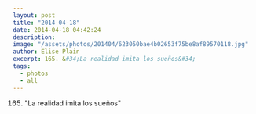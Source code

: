 ```yaml
---
layout: post
title: "2014-04-18"
date: 2014-04-18 04:42:24
description: 
image: "/assets/photos/201404/623050bae4b02653f75be8af89570118.jpg"
author: Elise Plain
excerpt: 165. &#34;La realidad imita los sueños&#34;
tags: 
  - photos
  - all
---
```


165. &#34;La realidad imita los sueños&#34;
<p></p>
